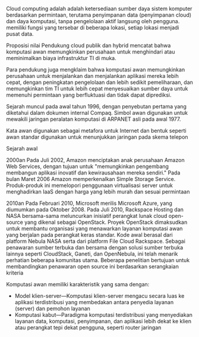 Cloud computing adalah adalah ketersediaan sumber daya sistem komputer berdasarkan permintaan, terutama penyimpanan data (penyimpanan cloud) dan daya komputasi, tanpa pengelolaan aktif langsung oleh pengguna. memiliki fungsi yang tersebar di beberapa lokasi, setiap lokasi menjadi pusat data.

Proposisi nilai
Pendukung cloud publik dan hybrid mencatat bahwa komputasi awan memungkinkan perusahaan untuk menghindari atau meminimalkan biaya infrastruktur TI di muka.

Para pendukung juga mengklaim bahwa komputasi awan memungkinkan perusahaan untuk menjalankan dan menjalankan aplikasi mereka lebih cepat, dengan peningkatan pengelolaan dan lebih sedikit pemeliharaan, dan memungkinkan tim TI untuk lebih cepat menyesuaikan sumber daya untuk memenuhi permintaan yang berfluktuasi dan tidak dapat diprediksi.

Sejarah
muncul pada awal tahun 1996, dengan penyebutan pertama yang diketahui dalam dokumen internal Compaq. Simbol awan digunakan untuk mewakili jaringan peralatan komputasi di ARPANET asli pada awal 1977.

Kata awan digunakan sebagai metafora untuk Internet dan bentuk seperti awan standar digunakan untuk menunjukkan jaringan pada skema telepon

Sejarah awal

2000an
Pada Juli 2002, Amazon menciptakan anak perusahaan Amazon Web Services, dengan tujuan untuk "memungkinkan pengembang membangun aplikasi inovatif dan kewirausahaan mereka sendiri." Pada bulan Maret 2006 Amazon memperkenalkan Simple Storage Service.
Produk-produk ini memelopori penggunaan virtualisasi server untuk menghadirkan IaaS dengan harga yang lebih murah dan sesuai permintaan

2010an
Pada Februari 2010, Microsoft merilis Microsoft Azure, yang diumumkan pada Oktober 2008.
Pada Juli 2010, Rackspace Hosting dan NASA bersama-sama meluncurkan inisiatif perangkat lunak cloud open-source yang dikenal sebagai OpenStack. Proyek OpenStack dimaksudkan untuk membantu organisasi yang menawarkan layanan komputasi awan yang berjalan pada perangkat keras standar. Kode awal berasal dari platform Nebula NASA serta dari platform File Cloud Rackspace. Sebagai penawaran sumber terbuka dan bersama dengan solusi sumber terbuka lainnya seperti CloudStack, Ganeti, dan OpenNebula, ini telah menarik perhatian beberapa komunitas utama. Beberapa penelitian bertujuan untuk membandingkan penawaran open source ini berdasarkan serangkaian kriteria

Komputasi awan memiliki karakteristik yang sama dengan:
* Model klien-server—Komputasi klien-server mengacu secara luas ke aplikasi terdistribusi yang membedakan antara penyedia layanan (server) dan pemohon layanan
* Komputasi kabut—Paradigma komputasi terdistribusi yang menyediakan layanan data, komputasi, penyimpanan, dan aplikasi lebih dekat ke klien atau perangkat tepi dekat pengguna, seperti router jaringan